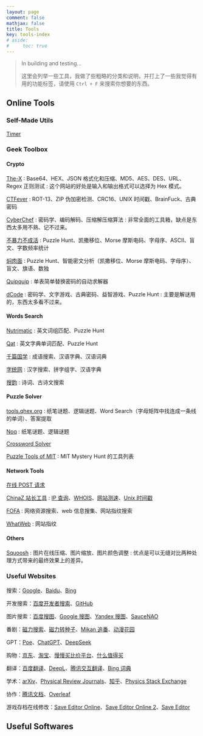 ```yaml
---
layout: page
comment: false
mathjax: false
title: Tools
key: tools-index
# aside:
#     toc: true
---
```


> In building and testing...
>
> 这里会列举一些工具，我做了些粗略的分类和说明，并打上了一些我觉得有用的功能标签，请使用 `Ctrl + F` 来搜索你想要的东西。

## Online Tools

### Self-Made Utils

[Timer](./timer.html)

### Geek Toolbox

#### Crypto

[The-X](https://the-x.cn/)
: Base64、HEX、JSON 格式化和压缩、MD5、AES、DES、URL、Regex 正则测试
: 这个网站的好处是输入和输出格式可以选择为 Hex 模式。

[CTFever](https://ctfever.uniiem.com/)
: ROT-13、ZIP 伪加密检测、CRC16、UNIX 时间戳、BrainFuck、古典密码

[CyberChef](https://gchq.github.io/CyberChef/)
: 密码学、编码解码、压缩解压缩算法
: 非常全面的工具箱，缺点是东西太多用不熟、记不过来。

[不暴力不成活](https://puzz.cipherpuzzles.com/tools/bblbch.htm)
: Puzzle Hunt、凯撒移位、Morse 摩斯电码、字母序、ASCII、盲文、字数频率统计

[焖肉面](https://philippica.github.io/cipher_machine/)
: Puzzle Hunt、智能密文分析（凯撒移位、Morse 摩斯电码、字母序）、盲文、旗语、数独

[Quipquip](https://www.quipqiup.com/)
: 单表简单替换密码的自动求解器

[dCode](https://www.dcode.fr/)
: 密码学、文字游戏、古典密码、益智游戏、Puzzle Hunt
: 主要是解谜用的，东西太多看不过来。

#### Words Search

[Nutrimatic](https://nutrimatic.org/)
: 英文词组匹配、Puzzle Hunt

[Qat](https://www.quinapalus.com/qat.html)
: 英文字典单词匹配、Puzzle Hunt

[千篇国学](https://www.qianp.com/)
: 成语搜索、汉语字典、汉语词典

[字统网](https://zi.tools/)
: 汉字搜索、拼字组字、汉语字典

[搜韵](https://sou-yun.cn/)
: 诗词、古诗文搜索

#### Puzzle Solver

[tools.qhex.org](https://tools.qhex.org/)
: 纸笔谜题、逻辑谜题、Word Search（字母矩阵中找连成一条线的单词）、答案提取

[Noq](https://www.noq.solutions/)
: 纸笔谜题、逻辑谜题

[Crossword Solver](https://www.wordplays.com/crossword-solver)

[Puzzle Tools of MIT](https://puzzles.mit.edu/tools.html)
: MIT Mystery Hunt 的工具列表

#### Network Tools

[在线 POST 请求](https://www.sojson.com/http/test.html)

[ChinaZ 站长工具](https://tool.chinaz.com/)
: [IP 查询](https://ip.tool.chinaz.com/)、[WHOIS](https://whois.chinaz.com/)、[网站测速](https://ping.chinaz.com/)、[Unix 时间戳](https://tool.chinaz.com/tools/unixtime.aspx)

[FOFA](https://fofa.info/)
: 网络资源搜索、web 信息搜集、网站指纹搜索

[WhatWeb](https://www.whatweb.net/)
: 网站指纹

#### Others

[Squoosh](https://squoosh.app/)
: 图片在线压缩、图片缩放、图片颜色调整
: 优点是可以无缝对比两种处理方式带来的最终效果上的差异。

### Useful Websites

搜索：[Google](https://www.google.com)、[Baidu](https://www.baidu.com/)、[Bing](https://www.bing.com/)

开发搜索：[百度开发者搜索](https://kaifa.baidu.com/)、[GitHub](https://github.com/)

图片搜索：[百度搜图](https://image.baidu.com/)、[Google 搜图](https://images.google.com/)、[Yandex 搜图](https://yandex.com/images/)、[SauceNAO](https://saucenao.com/)

番剧：[磁力搜索](https://www.echanpin.com/)、[磁力转种子](https://magnet2torrent.com/)、[Mikan 追番](https://mikanime.tv/)、[动漫花园](https://dmhy.org/)

GPT：[Poe](https://poe.com/)、[ChatGPT](https://chatgpt.com/)、[DeepSeek](https://chat.deepseek.com/)

购物：[京东](https://www.jd.com/)、[淘宝](https://www.taobao.com/)、[慢慢买比价平台](https://www.manmanbuy.com/)、[什么值得买](https://www.smzdm.com/)

翻译：[百度翻译](https://fanyi.baidu.com/)、[DeepL](https://www.deepl.com/zh/translator)、[腾讯交互翻译](https://transmart.qq.com/zh-CN/index)、[Bing 词典](https://www.bing.com/dict)

学术：[arXiv](https://arxiv.org/)、[Physical Review Journals](https://journals.aps.org/)、[知乎](https://www.zhihu.com/)、[Physics Stack Exchange](https://physics.stackexchange.com/)

协作：[腾讯文档](https://docs.qq.com/desktop)、[Overleaf](https://www.overleaf.com/)

游戏存档在线修改：[Save Editor Online](https://www.saveeditonline.com/)、[Save Editor Online 2](https://saveeditor.online/)、[Save Editor](https://www.save-editor.com/tools/)

## Useful Softwares
